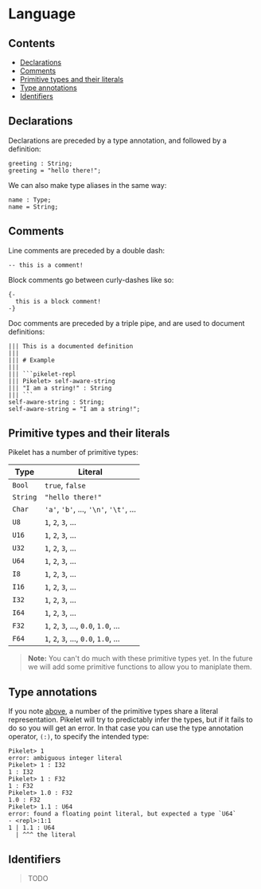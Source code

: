 # Language

## Contents

- [Declarations](#declarations)
- [Comments](#comments)
- [Primitive types and their literals](#primitive-types-and-their-literals)
- [Type annotations](#type-annotations)
- [Identifiers](#identifiers)


## Declarations

Declarations are preceded by a type annotation, and followed by a definition:

```pikelet
greeting : String;
greeting = "hello there!";
```

We can also make type aliases in the same way:

```pikelet
name : Type;
name = String;
```

## Comments

Line comments are preceded by a double dash:

```pikelet
-- this is a comment!
```

Block comments go between curly-dashes like so:

```pikelet
{-
  this is a block comment!
-}
```

Doc comments are preceded by a triple pipe, and are used to document
definitions:

```pikelet
||| This is a documented definition
|||
||| # Example
|||
||| ```pikelet-repl
||| Pikelet> self-aware-string
||| "I am a string!" : String
||| ```
self-aware-string : String;
self-aware-string = "I am a string!";
```

## Primitive types and their literals

Pikelet has a number of primitive types:

| Type     | Literal                                |
|----------|----------------------------------------|
| `Bool`   | `true`, `false`                        |
| `String` | `"hello there!"`                       |
| `Char`   | `'a'`, `'b'`, ..., `'\n'`, `'\t'`, ... |
| `U8`     | `1`, `2`, `3`, ...                     |
| `U16`    | `1`, `2`, `3`, ...                     |
| `U32`    | `1`, `2`, `3`, ...                     |
| `U64`    | `1`, `2`, `3`, ...                     |
| `I8`     | `1`, `2`, `3`, ...                     |
| `I16`    | `1`, `2`, `3`, ...                     |
| `I32`    | `1`, `2`, `3`, ...                     |
| `I64`    | `1`, `2`, `3`, ...                     |
| `F32`    | `1`, `2`, `3`, ..., `0.0`, `1.0`, ...  |
| `F64`    | `1`, `2`, `3`, ..., `0.0`, `1.0`, ...  |

> **Note:** You can't do much with these primitive types yet. In the future we
> will add some primitive functions to allow you to maniplate them.

## Type annotations

If you note [above](#primitive-types-and-their-literals), a number of the
primitive types share a literal representation. Pikelet will try to predictably
infer the types, but if it fails to do so you will get an error. In that case
you can use the type annotation operator, `(:)`, to specify the intended type:

```pikelet-repl
Pikelet> 1
error: ambiguous integer literal
Pikelet> 1 : I32
1 : I32
Pikelet> 1 : F32
1 : F32
Pikelet> 1.0 : F32
1.0 : F32
Pikelet> 1.1 : U64
error: found a floating point literal, but expected a type `U64`
- <repl>:1:1
1 | 1.1 : U64
  | ^^^ the literal
```

## Identifiers

> TODO
